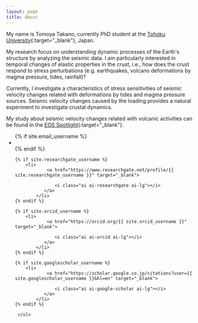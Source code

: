 ```yaml
---
layout: page
title: About
---
```

My name is Tomoya Takano, currently PhD student at the [Tohoku University](http://www.zisin.geophys.tohoku.ac.jp/){:target="_blank"}, Japan.

My research focus on understanding dynamic processes of the Earth's structure by analyzing the seismic data. I am particularly interested in temporal changes of elastic properties in the crust, i.e., how does the crust respond to stress perturbations (e.g. earthquakes, volcano deformations by magma pressure, tides, rainfall)?

Currently, I investigate a characteristics of stress sensitivities of seismic velocity changes related with deformations by tides and magma pressure sources. Seismic velocity changes caused by the loading provides a natural experiment to investigate crustal dynamics. 

My study about seismic velocity changes related with volcanic activities can be found in the [EOS Spotlight](https://eos.org/research-spotlights/quiet-volcanic-activity-changes-speed-of-ambient-seismic-waves){:target="_blank"}.

<div class="social-media-list-wrapper">
<ul class="social-media-list">
{% if site.email_username %}
<li>
<a href="mailto:{{ site.email_username }}">
<i class="fa fa-envelope fa-lg"></i>
</a>
</li>
{% endif %}
	
	{% if site.researchgate_username %}
  		<li>
				<a href="https://www.researchgate.net/profile/{{ site.researchgate_username }}" target="_blank">

      			   <i class="ai ai-researchgate ai-lg"></i>
			   </a>
  	        </li>
	{% endif %}

	{% if site.orcid_username %}
  		<li>
				<a href="https://orcid.org/{{ site.orcid_username }}" target="_blank">

      			   <i class="ai ai-orcid ai-lg"></i>
			   </a>
  	        </li>
	{% endif %}
	
	{% if site.googlescholar_username %}
  		<li>
				<a href="https://scholar.google.co.jp/citations?user={{ site.googlescholar_username }}&hl=en" target="_blank">

      			   <i class="ai ai-google-scholar ai-lg"></i>
			   </a>
  	        </li>
	{% endif %}
	
     </ul>
</div>